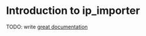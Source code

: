 # Introduction to ip_importer

TODO: write [great documentation](http://jacobian.org/writing/great-documentation/what-to-write/)
